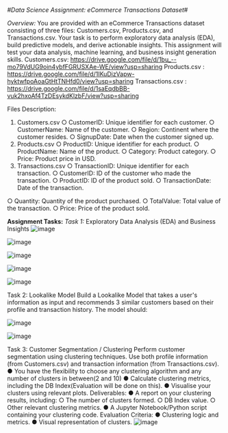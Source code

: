 *#Data Science Assignment: eCommerce Transactions Dataset*#

*Overview:*
You are provided with an eCommerce Transactions dataset consisting of three files:
Customers.csv, Products.csv, and Transactions.csv. Your task is to perform
exploratory data analysis (EDA), build predictive models, and derive actionable insights. This
assignment will test your data analysis, machine learning, and business insight generation skills.
Customers.csv:
https://drive.google.com/file/d/1bu_--mo79VdUG9oin4ybfFGRUSXAe-WE/view?usp=sharing
Products.csv :
https://drive.google.com/file/d/1IKuDizVapw-hyktwfpoAoaGtHtTNHfd0/view?usp=sharing
Transactions.csv :
https://drive.google.com/file/d/1saEqdbBB-vuk2hxoAf4TzDEsykdKlzbF/view?usp=sharing

Files Description:
1. Customers.csv
○ CustomerID: Unique identifier for each customer.
○ CustomerName: Name of the customer.
○ Region: Continent where the customer resides.
○ SignupDate: Date when the customer signed up.
2. Products.csv
○ ProductID: Unique identifier for each product.
○ ProductName: Name of the product.
○ Category: Product category.
○ Price: Product price in USD.
3. Transactions.csv
○ TransactionID: Unique identifier for each transaction.
○ CustomerID: ID of the customer who made the transaction.
○ ProductID: ID of the product sold.
○ TransactionDate: Date of the transaction.

○ Quantity: Quantity of the product purchased.
○ TotalValue: Total value of the transaction.
○ Price: Price of the product sold.

**Assignment Tasks:**
*Task 1:* Exploratory Data Analysis (EDA) and Business Insights
![image](https://github.com/user-attachments/assets/f230951b-f5b8-4cc6-914f-950fd85aca53)

![image](https://github.com/user-attachments/assets/8726d9e6-4eca-4c9c-8008-4d886c06df70)

![image](https://github.com/user-attachments/assets/cc8b44d5-d8cc-4bc0-a113-0844bd088c94)

![image](https://github.com/user-attachments/assets/98aacae0-d620-4f1b-84d5-66140f8aa78f)

![image](https://github.com/user-attachments/assets/ba036f86-a1bf-4b73-8bc2-085078922866)


Task 2: Lookalike Model
Build a Lookalike Model that takes a user's information as input and recommends 3 similar
customers based on their profile and transaction history. The model should:

![image](https://github.com/user-attachments/assets/85059f0d-6501-4235-9997-a9af6a2ea943)

![image](https://github.com/user-attachments/assets/94de4352-a70b-4d96-a532-68083c228975)


Task 3: Customer Segmentation / Clustering
Perform customer segmentation using clustering techniques. Use both profile information
(from Customers.csv) and transaction information (from Transactions.csv).
● You have the flexibility to choose any clustering algorithm and any number of clusters in
between(2 and 10)
● Calculate clustering metrics, including the DB Index(Evaluation will be done on this).
● Visualise your clusters using relevant plots.
Deliverables:
● A report on your clustering results, including:
○ The number of clusters formed.
○ DB Index value.
○ Other relevant clustering metrics.
● A Jupyter Notebook/Python script containing your clustering code.
Evaluation Criteria:
● Clustering logic and metrics.
● Visual representation of clusters.
![image](https://github.com/user-attachments/assets/dd30285d-db0f-41ee-8ffc-a7f635bb8a06)
